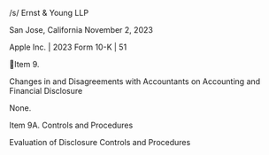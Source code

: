 /s/ Ernst & Young LLP

San Jose, California
November 2, 2023

Apple Inc. | 2023 Form 10-K | 51

Item 9.

Changes in and Disagreements with Accountants on Accounting and Financial Disclosure

None.

Item 9A.  Controls and Procedures

Evaluation of Disclosure Controls and Procedures